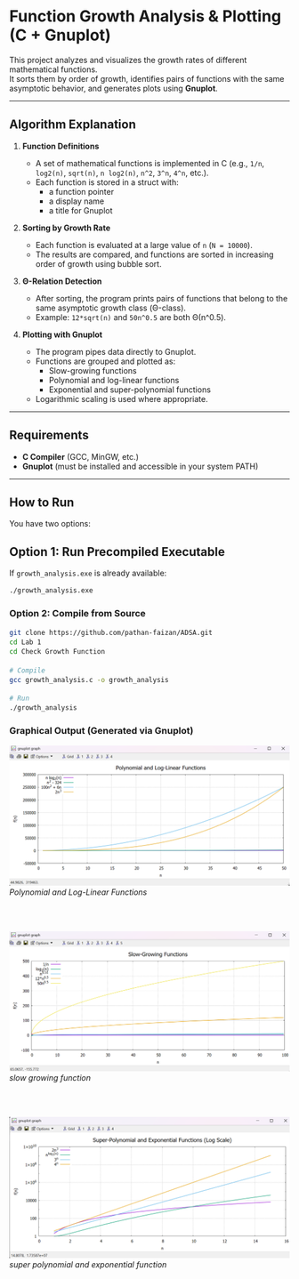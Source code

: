 # Function Growth Analysis & Plotting (C + Gnuplot)

This project analyzes and visualizes the growth rates of different mathematical functions.  
It sorts them by order of growth, identifies pairs of functions with the same asymptotic behavior, and generates plots using **Gnuplot**.

---

## Algorithm Explanation

1. **Function Definitions**  
   - A set of mathematical functions is implemented in C (e.g., `1/n`, `log2(n)`, `sqrt(n)`, `n log2(n)`, `n^2`, `3^n`, `4^n`, etc.).  
   - Each function is stored in a struct with:  
     - a function pointer  
     - a display name  
     - a title for Gnuplot  

2. **Sorting by Growth Rate**  
   - Each function is evaluated at a large value of `n` (`N = 10000`).  
   - The results are compared, and functions are sorted in increasing order of growth using bubble sort.  

3. **Θ-Relation Detection**  
   - After sorting, the program prints pairs of functions that belong to the same asymptotic growth class (Θ-class).  
   - Example: `12*sqrt(n)` and `50n^0.5` are both Θ(n^0.5).  

4. **Plotting with Gnuplot**  
   - The program pipes data directly to Gnuplot.  
   - Functions are grouped and plotted as:  
     - Slow-growing functions  
     - Polynomial and log-linear functions  
     - Exponential and super-polynomial functions  
   - Logarithmic scaling is used where appropriate.  

---

##  Requirements
- **C Compiler** (GCC, MinGW, etc.)  
- **Gnuplot** (must be installed and accessible in your system PATH)  

---

##  How to Run

You have two options:

## **Option 1: Run Precompiled Executable**
If `growth_analysis.exe` is already available:
```bash
./growth_analysis.exe
```

### **Option 2: Compile from Source**

```bash
git clone https://github.com/pathan-faizan/ADSA.git
cd Lab 1
cd Check Growth Function

# Compile
gcc growth_analysis.c -o growth_analysis

# Run
./growth_analysis

```

### Graphical Output (Generated via Gnuplot)   

<p>
  <img src="images/Polynomial and log linear function.png" alt="Polynomial and Log-Linear Functions" width="600"/>
  <br>
  <em>Polynomial and Log-Linear Functions</em>
</p>
<br>
<br>

<p>
  <img src="images/slow growing function.png" alt="slow growing function" width="600"/>
  <br>
  <em>slow growing function</em>
</p>
<br>
<br>

<p>
  <img src="images/super polynomial and exponential function.png" alt="super polynomial and exponential function.png" width="600"/>
  <br>
  <em>super polynomial and exponential function</em>
</p>


